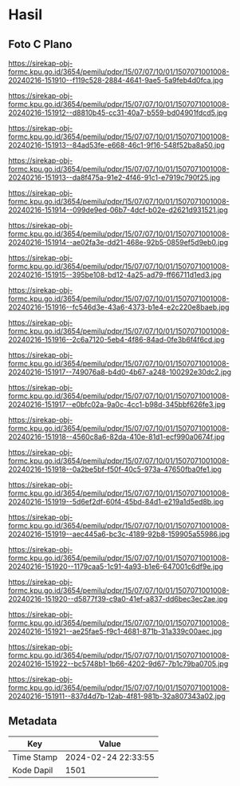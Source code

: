 # Hasil

## Foto C Plano

https://sirekap-obj-formc.kpu.go.id/3654/pemilu/pdpr/15/07/07/10/01/1507071001008-20240216-151910--f119c528-2884-4641-9ae5-5a9feb4d0fca.jpg

https://sirekap-obj-formc.kpu.go.id/3654/pemilu/pdpr/15/07/07/10/01/1507071001008-20240216-151912--d8810b45-cc31-40a7-b559-bd04901fdcd5.jpg

https://sirekap-obj-formc.kpu.go.id/3654/pemilu/pdpr/15/07/07/10/01/1507071001008-20240216-151913--84ad53fe-e668-46c1-9f16-548f52ba8a50.jpg

https://sirekap-obj-formc.kpu.go.id/3654/pemilu/pdpr/15/07/07/10/01/1507071001008-20240216-151913--da8f475a-91e2-4f46-91c1-e7919c790f25.jpg

https://sirekap-obj-formc.kpu.go.id/3654/pemilu/pdpr/15/07/07/10/01/1507071001008-20240216-151914--099de9ed-06b7-4dcf-b02e-d2621d931521.jpg

https://sirekap-obj-formc.kpu.go.id/3654/pemilu/pdpr/15/07/07/10/01/1507071001008-20240216-151914--ae02fa3e-dd21-468e-92b5-0859ef5d9eb0.jpg

https://sirekap-obj-formc.kpu.go.id/3654/pemilu/pdpr/15/07/07/10/01/1507071001008-20240216-151915--395be108-bd12-4a25-ad79-ff66711d1ed3.jpg

https://sirekap-obj-formc.kpu.go.id/3654/pemilu/pdpr/15/07/07/10/01/1507071001008-20240216-151916--fc546d3e-43a6-4373-b1e4-e2c220e8baeb.jpg

https://sirekap-obj-formc.kpu.go.id/3654/pemilu/pdpr/15/07/07/10/01/1507071001008-20240216-151916--2c6a7120-5eb4-4f86-84ad-0fe3b6f4f6cd.jpg

https://sirekap-obj-formc.kpu.go.id/3654/pemilu/pdpr/15/07/07/10/01/1507071001008-20240216-151917--749076a8-b4d0-4b67-a248-100292e30dc2.jpg

https://sirekap-obj-formc.kpu.go.id/3654/pemilu/pdpr/15/07/07/10/01/1507071001008-20240216-151917--e0bfc02a-9a0c-4cc1-b98d-345bbf626fe3.jpg

https://sirekap-obj-formc.kpu.go.id/3654/pemilu/pdpr/15/07/07/10/01/1507071001008-20240216-151918--4560c8a6-82da-410e-81d1-ecf990a0674f.jpg

https://sirekap-obj-formc.kpu.go.id/3654/pemilu/pdpr/15/07/07/10/01/1507071001008-20240216-151918--0a2be5bf-f50f-40c5-973a-47650fba0fe1.jpg

https://sirekap-obj-formc.kpu.go.id/3654/pemilu/pdpr/15/07/07/10/01/1507071001008-20240216-151919--5d6ef2df-60f4-45bd-84d1-e219a1d5ed8b.jpg

https://sirekap-obj-formc.kpu.go.id/3654/pemilu/pdpr/15/07/07/10/01/1507071001008-20240216-151919--aec445a6-bc3c-4189-92b8-159905a55986.jpg

https://sirekap-obj-formc.kpu.go.id/3654/pemilu/pdpr/15/07/07/10/01/1507071001008-20240216-151920--1179caa5-1c91-4a93-b1e6-647001c6df9e.jpg

https://sirekap-obj-formc.kpu.go.id/3654/pemilu/pdpr/15/07/07/10/01/1507071001008-20240216-151920--d5877f39-c9a0-41ef-a837-dd6bec3ec2ae.jpg

https://sirekap-obj-formc.kpu.go.id/3654/pemilu/pdpr/15/07/07/10/01/1507071001008-20240216-151921--ae25fae5-f9c1-4681-871b-31a339c00aec.jpg

https://sirekap-obj-formc.kpu.go.id/3654/pemilu/pdpr/15/07/07/10/01/1507071001008-20240216-151922--bc5748b1-1b66-4202-9d67-7b1c79ba0705.jpg

https://sirekap-obj-formc.kpu.go.id/3654/pemilu/pdpr/15/07/07/10/01/1507071001008-20240216-151911--837d4d7b-12ab-4f81-981b-32a807343a02.jpg


## Metadata

| Key        | Value               |
| ---------- | ------------------- |
| Time Stamp | 2024-02-24 22:33:55 |
| Kode Dapil | 1501                |



